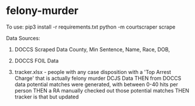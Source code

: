 # felony-murder

To use:
    pip3 install -r requirements.txt
    python -m courtscraper scrape 

Data Sources:

1. DOCCS Scraped Data
    County, Min Sentence, Name, Race, DOB, 

2. DOCCS FOIL Data
 

3. tracker.xlsx - people with any case disposition with a 'Top Arrest Charge' that is actually felony murder
    DCJS Data
        THEN from DOCCS data potential matches were generated, with between 0-40 hits per person
        THEN a RA manually checked out those potential matches
        THEN tracker is that but updated



